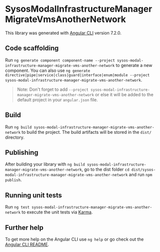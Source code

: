 # SysosModalInfrastructureManagerMigrateVmsAnotherNetwork

This library was generated with [Angular CLI](https://github.com/angular/angular-cli) version 7.2.0.

## Code scaffolding

Run `ng generate component component-name --project sysos-modal-infrastructure-manager-migrate-vms-another-network` to generate a new component. You can also use `ng generate directive|pipe|service|class|guard|interface|enum|module --project sysos-modal-infrastructure-manager-migrate-vms-another-network`.
> Note: Don't forget to add `--project sysos-modal-infrastructure-manager-migrate-vms-another-network` or else it will be added to the default project in your `angular.json` file. 

## Build

Run `ng build sysos-modal-infrastructure-manager-migrate-vms-another-network` to build the project. The build artifacts will be stored in the `dist/` directory.

## Publishing

After building your library with `ng build sysos-modal-infrastructure-manager-migrate-vms-another-network`, go to the dist folder `cd dist/sysos-modal-infrastructure-manager-migrate-vms-another-network` and run `npm publish`.

## Running unit tests

Run `ng test sysos-modal-infrastructure-manager-migrate-vms-another-network` to execute the unit tests via [Karma](https://karma-runner.github.io).

## Further help

To get more help on the Angular CLI use `ng help` or go check out the [Angular CLI README](https://github.com/angular/angular-cli/blob/master/README.md).
